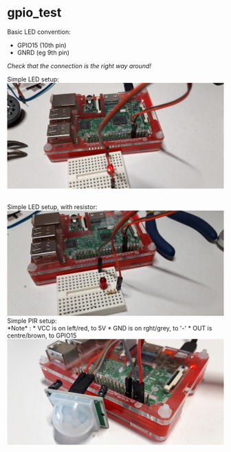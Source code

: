 # gpio_test

Basic LED convention:
* GPIO15 (10th pin)
* GNRD   (eg 9th pin)

_Check that the connection is the right way around!_


Simple LED setup:<br/>
<img src="https://raw.githubusercontent.com/richardbw/gpio_test/main/img/20210217_185251.jpg" width="550"/>


<br/>
Simple LED setup, with resistor:<br/>
<img src="https://raw.githubusercontent.com/richardbw/gpio_test/main/img/20210217_185640.jpg" width="550"/>

<br/>
Simple PIR setup:<br/>
*Note* : 
* VCC is on left/red, to 5V
* GND is on rght/grey, to '-'
* OUT is centre/brown, to GPIO15
<img src="https://raw.githubusercontent.com/richardbw/gpio_test/main/img/20210220_155255.jpg" width="550"/>
